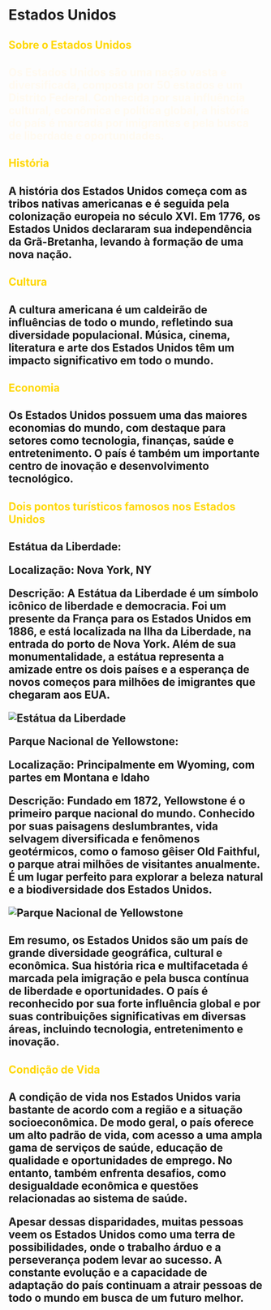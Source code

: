 # Estados Unidos

## <p style="color:#FFD700">Sobre o Estados Unidos<p>

<h2 style="color:#FFFAF0">Os Estados Unidos são uma nação vasta e diversificada, composta por 50 estados e um Distrito Federal. Conhecida por sua influência cultural, econômica e política global, a história do país é marcada por imigrantes e pela busca de liberdade e oportunidades.<h2>

## <p style="color:#FFD700"> História <p>
<h2>A história dos Estados Unidos começa com as tribos nativas americanas e é seguida pela colonização europeia no século XVI. Em 1776, os Estados Unidos declararam sua independência da Grã-Bretanha, levando à formação de uma nova nação.<h2>

## <p style="color:#FFD700"> Cultura <p>
<h2>A cultura americana é um caldeirão de influências de todo o mundo, refletindo sua diversidade populacional. Música, cinema, literatura e arte dos Estados Unidos têm um impacto significativo em todo o mundo.<h2> 

## <p style="color:#FFD700">Economia <p>
<h2>Os Estados Unidos possuem uma das maiores economias do mundo, com destaque para setores como tecnologia, finanças, saúde e entretenimento. O país é também um importante centro de inovação e desenvolvimento tecnológico.<h2>

## <p style="color:#FFD700">Dois pontos turísticos famosos nos Estados Unidos<p>

<h2>Estátua da Liberdade:

Localização: Nova York, NY

Descrição: A Estátua da Liberdade é um símbolo icônico de liberdade e democracia. Foi um presente da França para os Estados Unidos em 1886, e está localizada na Ilha da Liberdade, na entrada do porto de Nova York. Além de sua monumentalidade, a estátua representa a amizade entre os dois países e a esperança de novos começos para milhões de imigrantes que chegaram aos EUA.

![Estátua da Liberdade](https://upload.wikimedia.org/wikipedia/commons/a/a1/Statue_of_Liberty_7.jpg)

Parque Nacional de Yellowstone:

Localização: Principalmente em Wyoming, com partes em Montana e Idaho

Descrição: Fundado em 1872, Yellowstone é o primeiro parque nacional do mundo. Conhecido por suas paisagens deslumbrantes, vida selvagem diversificada e fenômenos geotérmicos, como o famoso gêiser Old Faithful, o parque atrai milhões de visitantes anualmente. É um lugar perfeito para explorar a beleza natural e a biodiversidade dos Estados Unidos.

![Parque Nacional de Yellowstone](https://cdn.shoppub.io/brogan/media/filer_public/66/a0/66a0c7f5-0931-41e6-ae62-0365aeee4bc1/fotos_blog_parque_yellowstone_004.jpg)
<h2>

<h2>Em resumo, os Estados Unidos são um país de grande diversidade geográfica, cultural e econômica. Sua história rica e multifacetada é marcada pela imigração e pela busca contínua de liberdade e oportunidades. O país é reconhecido por sua forte influência global e por suas contribuições significativas em diversas áreas, incluindo tecnologia, entretenimento e inovação.<h2>

## <p style="color:#FFD700"> Condição de Vida <p>
<h2>A condição de vida nos Estados Unidos varia bastante de acordo com a região e a situação socioeconômica. De modo geral, o país oferece um alto padrão de vida, com acesso a uma ampla gama de serviços de saúde, educação de qualidade e oportunidades de emprego. No entanto, também enfrenta desafios, como desigualdade econômica e questões relacionadas ao sistema de saúde.

Apesar dessas disparidades, muitas pessoas veem os Estados Unidos como uma terra de possibilidades, onde o trabalho árduo e a perseverança podem levar ao sucesso. A constante evolução e a capacidade de adaptação do país continuam a atrair pessoas de todo o mundo em busca de um futuro melhor.<h2>

